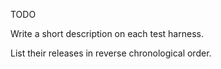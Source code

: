 TODO

Write a short description on each test harness.

List their releases in reverse chronological order.
